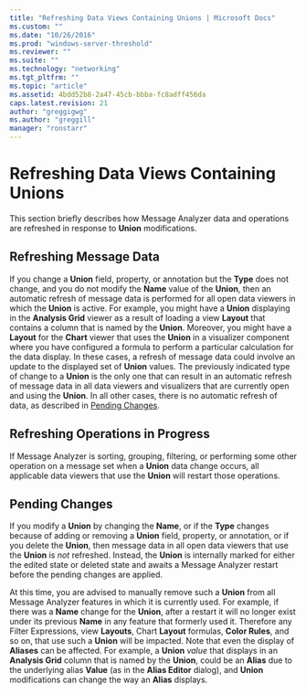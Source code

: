 ```yaml
---
title: "Refreshing Data Views Containing Unions | Microsoft Docs"
ms.custom: ""
ms.date: "10/26/2016"
ms.prod: "windows-server-threshold"
ms.reviewer: ""
ms.suite: ""
ms.technology: "networking"
ms.tgt_pltfrm: ""
ms.topic: "article"
ms.assetid: 4bdd52b8-2a47-45cb-bbba-fc8adff456da
caps.latest.revision: 21
author: "greggigwg"
ms.author: "greggill"
manager: "ronstarr"
---
```


# Refreshing Data Views Containing Unions

This section briefly describes how Message Analyzer data and operations are refreshed in response to **Union** modifications.  
  
## Refreshing Message Data  

 If you change a **Union** field, property, or annotation but the **Type** does not change, and you do not modify the **Name** value of the **Union**, then an automatic refresh of message data is performed for all open data viewers in which the **Union** is active. For example, you might have a **Union** displaying in the **Analysis Grid** viewer as a result of loading a view **Layout** that contains a column that is named by the **Union**. Moreover, you might have a **Layout** for the **Chart** viewer that uses the **Union** in a visualizer component where you have configured a formula to perform a particular calculation for the data display. In these cases, a refresh of message data could involve an update to the displayed set of **Union** values. The previously indicated type of change to a **Union** is the only one that can result in an automatic refresh of message data in all data viewers and visualizers that are currently open and using the **Union**. In all other cases, there is no automatic refresh of data, as described in [Pending Changes](refreshing-data-views-containing-unions.md#BKMK_NoDataRefresh).  
  
## Refreshing Operations in Progress  

 If Message Analyzer is sorting, grouping, filtering, or performing some other operation on a message set when a **Union** data change occurs, all applicable data viewers that use the **Union** will restart those operations.  
  
<a name="BKMK_NoDataRefresh"></a>   
## Pending Changes  
 If you modify a **Union** by changing the **Name**, or if the **Type** changes because of adding or removing a **Union** field, property, or annotation, or if you delete the **Union**, then message data in all open data viewers that use the **Union** is *not* refreshed. Instead, the **Union** is internally marked for either the edited state or deleted state and awaits a Message Analyzer restart before the pending changes are applied.  
  
 At this time, you are advised to manually remove such a **Union** from all Message Analyzer features in which it is currently used. For example, if there was a **Name** change for the **Union**, after a restart it will no longer exist under its previous **Name** in any feature that formerly used it. Therefore any Filter Expressions, view **Layouts**, Chart **Layout** formulas, **Color Rules**, and so on, that use such a **Union** will be impacted. Note that even the display of **Aliases** can be affected. For example, a **Union** *value* that displays in an **Analysis Grid** column that is named by the **Union**, could be an **Alias** due to the underlying alias **Value** (as in the **Alias Editor** dialog), and **Union** modifications can change the way an **Alias** displays.